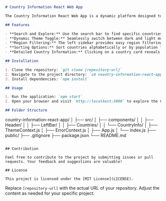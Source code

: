 
```markdown
# Country Information React Web App

The Country Information React Web App is a dynamic platform designed to provide users with comprehensive insights into various countries. Built entirely in React, this application offers an intuitive and responsive user interface, allowing users to explore and retrieve detailed information about different countries.

## Features

- **Search and Explore:** Use the search bar to find specific countries and explore their information.
- **Dynamic Theme Toggle:** Seamlessly switch between dark and light modes for a personalized experience.
- **Region Filtering:** The left sidebar provides easy region filtering for quick exploration.
- **Sorting Options:** Sort countries alphabetically or by population for a customized view.
- **Detailed Country Information:** Clicking on a country card reveals detailed information about the selected country.

## Installation

1. Clone the repository: `git clone [repository-url]`
2. Navigate to the project directory: `cd country-information-react-app`
3. Install dependencies: `npm install`

## Usage

1. Run the application: `npm start`
2. Open your browser and visit `http://localhost:3000` to explore the Country Information React Web App.

## Folder Structure

```
country-information-react-app/
│
├── src/
│   ├── components/
│   │   ├── Header/
│   │   ├── LeftBar/
│   │   ├── Countries/
│   │   └── CountryInfo/
│   ├── ThemeContext.js
│   ├── ErrorContext.js
│   ├── App.js
│   └── index.js
├── public/
├── .gitignore
├── package.json
└── README.md
```

## Contribution

Feel free to contribute to the project by submitting issues or pull requests. Your feedback and suggestions are valuable!

## License

This project is licensed under the [MIT License](LICENSE).

```

Replace `[repository-url]` with the actual URL of your repository. Adjust the content as needed for your specific project.
